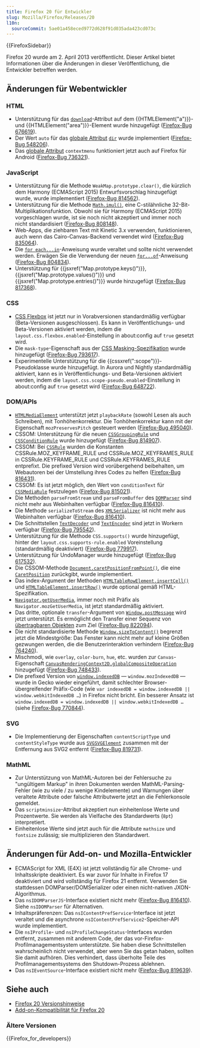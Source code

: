 ```yaml
---
title: Firefox 20 für Entwickler
slug: Mozilla/Firefox/Releases/20
l10n:
  sourceCommit: 5ae01a458eced9772d628f91d035ada423cd073c
---
```


{{FirefoxSidebar}}

Firefox 20 wurde am 2. April 2013 veröffentlicht. Dieser Artikel bietet Informationen über die Änderungen in dieser Veröffentlichung, die Entwickler betreffen werden.

## Änderungen für Webentwickler

### HTML

- Unterstützung für das [`download`](/de/docs/Web/HTML/Element/a#download)-Attribut auf dem {{HTMLElement("a")}}- und {{HTMLElement("area")}}-Element wurde hinzugefügt ([Firefox-Bug 676619](https://bugzil.la/676619)).
- Der Wert `auto` für das [globale Attribut](/de/docs/Web/HTML/Global_attributes) [`dir`](/de/docs/Web/HTML/Global_attributes/dir) wurde implementiert ([Firefox-Bug 548206](https://bugzil.la/548206)).
- Das [globale Attribut](/de/docs/Web/HTML/Global_attributes) `contextmenu` funktioniert jetzt auch auf Firefox für Android ([Firefox-Bug 736321](https://bugzil.la/736321)).

### JavaScript

- Unterstützung für die Methode `WeakMap.prototype.clear()`, die kürzlich dem Harmony (ECMAScript 2015) Entwurfsvorschlag hinzugefügt wurde, wurde implementiert ([Firefox-Bug 814562](https://bugzil.la/814562)).
- Unterstützung für die Methode [`Math.imul()`](/de/docs/Web/JavaScript/Reference/Global_Objects/Math/imul), eine C-stilähnliche 32-Bit-Multiplikationsfunktion. Obwohl sie für Harmony (ECMAScript 2015) vorgeschlagen wurde, ist sie noch nicht akzeptiert und immer noch nicht standardisiert ([Firefox-Bug 808148](https://bugzil.la/808148)).
- Web-Apps, die ziehbaren Text mit Kinetic 3.x verwenden, funktionieren, auch wenn das Cairo-Canvas-Backend verwendet wird ([Firefox-Bug 835064](https://bugzil.la/835064)).
- Die [`for each...in`](/de/docs/Web/JavaScript/Reference/Deprecated_and_obsolete_features#statements_2)-Anweisung wurde veraltet und sollte nicht verwendet werden. Erwägen Sie die Verwendung der neuen [`for...of`](/de/docs/Web/JavaScript/Reference/Statements/for...of)-Anweisung ([Firefox-Bug 804834](https://bugzil.la/804834)).
- Unterstützung für {{jsxref("Map.prototype.keys()")}}, {{jsxref("Map.prototype.values()")}} und {{jsxref("Map.prototype.entries()")}} wurde hinzugefügt ([Firefox-Bug 817368](https://bugzil.la/817368)).

### CSS

- [CSS Flexbox](/de/docs/Web/CSS/CSS_flexible_box_layout/Basic_concepts_of_flexbox) ist jetzt nur in Vorabversionen standardmäßig verfügbar (Beta-Versionen ausgeschlossen). Es kann in Veröffentlichungs- und Beta-Versionen aktiviert werden, indem die `layout.css.flexbox.enabled`-Einstellung in about:config auf `true` gesetzt wird.
- Die `mask-type`-Eigenschaft aus der [CSS Masking-Spezifikation](https://www.w3.org/TR/css-masking-1/#the-mask-type) wurde hinzugefügt ([Firefox-Bug 793617](https://bugzil.la/793617)).
- Experimentelle Unterstützung für die {{cssxref(":scope")}}-Pseudoklasse wurde hinzugefügt. In Aurora und Nightly standardmäßig aktiviert, kann es in Veröffentlichungs- und Beta-Versionen aktiviert werden, indem die `layout.css.scope-pseudo.enabled`-Einstellung in about:config auf `true` gesetzt wird ([Firefox-Bug 648722](https://bugzil.la/648722)).

### DOM/APIs

- [`HTMLMediaElement`](/de/docs/Web/API/HTMLMediaElement) unterstützt jetzt `playbackRate` (sowohl Lesen als auch Schreiben), mit Tonhöhenkorrektur. Die Tonhöhenkorrektur kann mit der Eigenschaft `mozPreservesPitch` gesteuert werden ([Firefox-Bug 495040](https://bugzil.la/495040)).
- CSSOM: Unterstützung für die neuen [`CSSGroupingRule`](/de/docs/Web/API/CSSGroupingRule) und [`CSSConditionRule`](/de/docs/Web/API/CSSConditionRule) wurde hinzugefügt ([Firefox-Bug 814907](https://bugzil.la/814907)).
- CSSOM: Bei [`CSSRule`](/de/docs/Web/API/CSSRule) wurden die Konstanten CSSRule.MOZ_KEYFRAME_RULE und CSSRule.MOZ_KEYFRAMES_RULE in CSSRule.KEYFRAME_RULE und CSSRule.KEYFRAMES_RULE entprefixt. Die prefixed Version wird vorübergehend beibehalten, um Webautoren bei der Umstellung ihres Codes zu helfen ([Firefox-Bug 816431](https://bugzil.la/816431)).
- CSSOM: Es ist jetzt möglich, den Wert von `conditionText` für [`CSSMediaRule`](/de/docs/Web/API/CSSMediaRule) festzulegen ([Firefox-Bug 815021](https://bugzil.la/815021)).
- Die Methoden `parseFromStream` und `parseFromBuffer` des [`DOMParser`](/de/docs/Web/API/DOMParser) sind nicht mehr aus Webinhalten verfügbar ([Firefox-Bug 816410](https://bugzil.la/816410)).
- Die Methode `serializeToStream` des [`XMLSerializer`](/de/docs/Web/API/XMLSerializer) ist nicht mehr aus Webinhalten verfügbar ([Firefox-Bug 816410](https://bugzil.la/816410)).
- Die Schnittstellen [`TextDecoder`](/de/docs/Web/API/TextDecoder) und [`TextEncoder`](/de/docs/Web/API/TextEncoder) sind jetzt in Workern verfügbar ([Firefox-Bug 795542](https://bugzil.la/795542)).
- Unterstützung für die Methode `CSS.supports()` wurde hinzugefügt, hinter der `layout.css.supports-rule.enabled` Voreinstellung (standardmäßig deaktiviert) ([Firefox-Bug 779917](https://bugzil.la/779917)).
- Unterstützung für UndoManager wurde hinzugefügt ([Firefox-Bug 617532](https://bugzil.la/617532)).
- Die CSSOM-Methode [`Document.caretPositionFromPoint()`](/de/docs/Web/API/Document/caretPositionFromPoint), die eine [`CaretPosition`](/de/docs/Web/API/CaretPosition) zurückgibt, wurde implementiert.
- Das index-Argument der Methoden [`HTMLTableRowElement.insertCell()`](/de/docs/Web/API/HTMLTableRowElement/insertCell) und [`HTMLTableElement.insertRow()`](/de/docs/Web/API/HTMLTableElement/insertRow) wurde optional gemäß HTML-Spezifikation.
- [`Navigator.getUserMedia`](/de/docs/Web/API/Navigator/getUserMedia), immer noch mit Präfix als `Navigator.mozGetUserMedia`, ist jetzt standardmäßig aktiviert.
- Das dritte, optionale `transfer`-Argument von [`Window.postMessage`](/de/docs/Web/API/Window/postMessage) wird jetzt unterstützt. Es ermöglicht den Transfer einer Sequenz von [übertragbaren Objekten](/de/docs/Web/API/Web_Workers_API/Transferable_objects) zum Ziel ([Firefox-Bug 822094](https://bugzil.la/822094)).
- Die nicht standardisierte Methode [`Window.sizeToContent()`](/de/docs/Web/API/Window/sizeToContent) begrenzt jetzt die Mindestgröße: Das Fenster kann nicht mehr auf kleine Größen gezwungen werden, die die Benutzerinteraktion verhindern ([Firefox-Bug 764240](https://bugzil.la/764240)).
- Mischmodi, wie `overlay`, `color-burn`, `hue`, etc. wurden zur `Canvas`-Eigenschaft [`CanvasRenderingContext2D.globalCompositeOperation`](/de/docs/Web/API/CanvasRenderingContext2D/globalCompositeOperation) hinzugefügt ([Firefox-Bug 748433](https://bugzil.la/748433)).
- Die prefixed Version von [`window.indexedDB`](/de/docs/Web/API/Window/indexedDB) — `window.mozIndexedDB` — wurde in Gecko wieder eingeführt, damit schlechter Browser-übergreifender Präfix-Code (wie `var indexedDB = window.indexedDB || window.webkitIndexedDB …`) in Firefox nicht bricht. Ein besserer Ansatz ist `window.indexedDB = window.indexedDB || window.webkitIndexedDB …` (siehe [Firefox-Bug 770844](https://bugzil.la/770844)).

### SVG

- Die Implementierung der Eigenschaften `contentScriptType` und `contentStyleType` wurde aus [`SVGSVGElement`](/de/docs/Web/API/SVGSVGElement) zusammen mit der Entfernung aus SVG2 entfernt ([Firefox-Bug 819731](https://bugzil.la/819731)).

### MathML

- Zur Unterstützung von MathML-Autoren bei der Fehlersuche zu "ungültigem Markup" in ihren Dokumenten werden MathML-Parsing-Fehler (wie zu viele / zu wenige Kindelemente) und Warnungen über veraltete Attribute oder falsche Attributwerte jetzt an die Fehlerkonsole gemeldet.
- Das `scriptminsize`-Attribut akzeptiert nun einheitenlose Werte und Prozentwerte. Sie werden als Vielfache des Standardwerts (`8pt`) interpretiert.
- Einheitenlose Werte sind jetzt auch für die Attribute `mathsize` und `fontsize` zulässig; sie multiplizieren den Standardwert.

## Änderungen für Add-on- und Mozilla-Entwickler

- ECMAScript for XML (E4X) ist jetzt vollständig für alle Chrome- und Inhaltsskripte deaktiviert. Es war zuvor für Inhalte in Firefox 17 deaktiviert und wird vollständig für Firefox 21 entfernt. Verwenden Sie stattdessen DOMParser/DOMSerializer oder einen nicht-nativen JXON-Algorithmus.
- Das `nsIDOMParserJS`-Interface existiert nicht mehr ([Firefox-Bug 816410](https://bugzil.la/816410)). Siehe `nsIDOMParser` für Alternativen.
- Inhaltspräferenzen: Das `nsIContentPrefService`-Interface ist jetzt veraltet und die asynchrone `nsIContentPrefService2`-Speicher-API wurde implementiert.
- Die `nsIProfile`- und `nsIProfileChangeStatus`-Interfaces wurden entfernt, zusammen mit anderem Code, der das vor-Firefox-Profilmanagementsystem unterstützte. Sie haben diese Schnittstellen wahrscheinlich nicht verwendet, aber wenn Sie das getan haben, sollten Sie damit aufhören. Dies verhindert, dass überholte Teile des Profilmanagementsystems den Shutdown-Prozess ablehnen.
- Das `nsIEventSource`-Interface existiert nicht mehr ([Firefox-Bug 819639](https://bugzil.la/819639)).

## Siehe auch

- [Firefox 20 Versionshinweise](https://website-archive.mozilla.org/www.mozilla.org/firefox_releasenotes/en-us/firefox/20.0/releasenotes/)
- [Add-on-Kompatibilität für Firefox 20](https://blog.mozilla.org/addons/2013/03/20/compatibility-for-firefox-20/)

### Ältere Versionen

{{Firefox_for_developers}}
